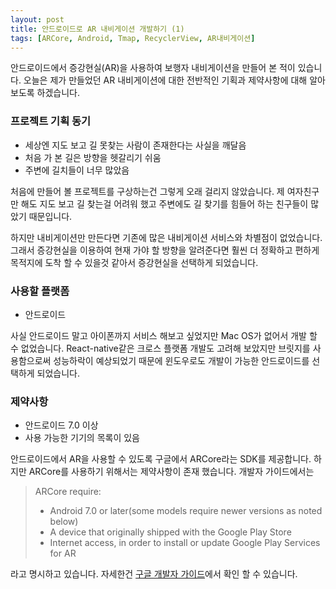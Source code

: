 ```yaml
---
layout: post
title: 안드로이드로 AR 내비게이션 개발하기 (1)
tags: [ARCore, Android, Tmap, RecyclerView, AR내비게이션]
---
```


안드로이드에서 증강현실(AR)을 사용하여 보행자 내비게이션을 만들어 본 적이 있습니다. 오늘은 제가 만들었던 AR 내비게이션에 대한 전반적인 기획과 제약사항에 대해 알아보도록 하겠습니다.


### 프로젝트 기획 동기
* 세상엔 지도 보고 길 못찾는 사람이 존재한다는 사실을 깨달음
* 처음 가 본 길은 방향을 헷갈리기 쉬움
* 주변에 길치들이 너무 많았음

처음에 만들어 볼 프로젝트를 구상하는건 그렇게 오래 걸리지 않았습니다. 제 여자친구만 해도 지도 보고 길 찾는걸 어려워 했고 주변에도 길 찾기를 힘들어 하는 친구들이 많았기 때문입니다.
 
하지만 내비게이션만 만든다면 기존에 많은 내비게이션 서비스와 차별점이 없었습니다. 그래서 증강현실을 이용하여 현재 가야 할 방향을 알려준다면 훨씬 더 정확하고 편하게 목적지에 도착 할 수 있을것 같아서 증강현실을 선택하게 되었습니다. 

### 사용할 플랫폼
* 안드로이드

사실 안드로이드 말고 아이폰까지 서비스 해보고 싶었지만 Mac OS가 없어서 개발 할 수 없었습니다. React-native같은 크로스 플랫폼 개발도 고려해 보았지만 브릿지를 사용함으로써 성능하락이 예상되었기 때문에 윈도우로도 개발이 가능한 안드로이드를 선택하게 되었습니다.

### 제약사항
*  안드로이드 7.0 이상
*  사용 가능한 기기의 목록이 있음

안드로이드에서 AR을 사용할 수 있도록 구글에서 ARCore라는 SDK를 제공합니다. 하지만 ARCore를 사용하기 위해서는 제약사항이 존재 했습니다. 개발자 가이드에서는 
>ARCore require:
>* Android 7.0 or later(some models require newer versions as noted below)
>* A device that originally shipped with the Google Play Store
>* Internet access, in order to install or update Google Play Services for AR

라고 명시하고 있습니다. 자세한건 [구글 개발자 가이드](https://developers.google.com/ar/discover/supported-devices?source=post_page-----bb278c9302fb----------------------)에서 확인 할 수 있습니다.

